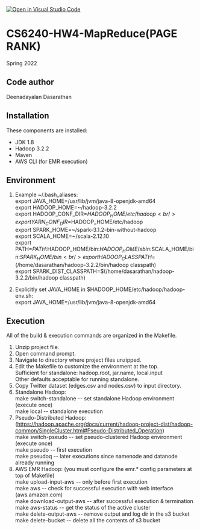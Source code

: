 [![Open in Visual Studio Code](https://classroom.github.com/assets/open-in-vscode-f059dc9a6f8d3a56e377f745f24479a46679e63a5d9fe6f495e02850cd0d8118.svg)](https://classroom.github.com/online_ide?assignment_repo_id=6779565&assignment_repo_type=AssignmentRepo)
# CS6240-HW4-MapReduce(PAGE RANK)

Spring 2022

Code author
-----------
Deenadayalan Dasarathan

Installation
------------
These components are installed:
- JDK 1.8
- Hadoop 3.2.2
- Maven
- AWS CLI (for EMR execution)

Environment
-----------
1) Example \~/.bash_aliases: <br />
export JAVA_HOME=/usr/lib/jvm/java-8-openjdk-amd64 <br />
export HADOOP_HOME=\~/hadoop-3.2.2 <br />
export HADOOP_CONF_DIR=$HADOOP_HOME/etc/hadoop <br />
export YARN_CONF_DIR=$HADOOP_HOME/etc/hadoop <br />
export SPARK_HOME=\~/spark-3.1.2-bin-without-hadoop <br />
export SCALA_HOME=~/scala-2.12.10 <br />
export PATH=$PATH:$HADOOP_HOME/bin:$HADOOP_HOME/sbin:$SCALA_HOME/bin:$SPARK_HOME/bin <br />
export HADOOP_CLASSPATH=$(/home/dasarathan/hadoop-3.2.2/bin/hadoop classpath) <br />
export SPARK_DIST_CLASSPATH=$(/home/dasarathan/hadoop-3.2.2/bin/hadoop classpath) <br />

2) Explicitly set JAVA_HOME in $HADOOP_HOME/etc/hadoop/hadoop-env.sh: <br />
export JAVA_HOME=/usr/lib/jvm/java-8-openjdk-amd64<br />

Execution
---------
All of the build & execution commands are organized in the Makefile.<br />
1) Unzip project file.<br />
2) Open command prompt.<br />
3) Navigate to directory where project files unzipped.<br />
4) Edit the Makefile to customize the environment at the top.<br />
	Sufficient for standalone: hadoop.root, jar.name, local.input<br />
	Other defaults acceptable for running standalone.<br />
5) Copy Twitter dataset (edges.csv and nodes.csv) to input directory.<br />
6) Standalone Hadoop:<br />
	make switch-standalone		-- set standalone Hadoop environment (execute once)<br />
	make local                  -- standalone execution<br />
7) Pseudo-Distributed Hadoop: (https://hadoop.apache.org/docs/current/hadoop-project-dist/hadoop-common/SingleCluster.html#Pseudo-Distributed_Operation)<br />
	make switch-pseudo			-- set pseudo-clustered Hadoop environment (execute once)<br />
	make pseudo					-- first execution<br />
	make pseudoq				-- later executions since namenode and datanode already running <br />
8) AWS EMR Hadoop: (you must configure the emr.* config parameters at top of Makefile)<br />
	make upload-input-aws		-- only before first execution<br />
	make aws					-- check for successful execution with web interface (aws.amazon.com)<br />
	make download-output-aws	-- after successful execution & termination<br />
	make aws-status				-- get the status of the active cluster<br />
	make delete-output-aws		-- remove output and log dir in the s3 bucket<br />
	make delete-bucket			-- delete all the contents of s3 bucket<br />